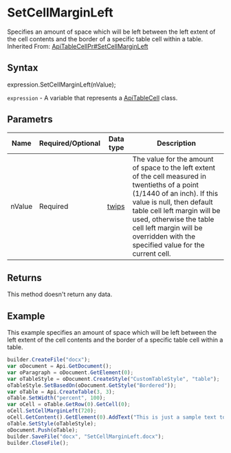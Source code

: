 # SetCellMarginLeft

Specifies an amount of space which will be left between the left extent of the cell contents and the border of a specific table cell within a table.<br>Inherited From: [ApiTableCellPr#SetCellMarginLeft](../../ApiTableCellPr/Methods/SetCellMarginLeft.md)

## Syntax

expression.SetCellMarginLeft(nValue);

`expression` - A variable that represents a [ApiTableCell](../ApiTableCell.md) class.

## Parametrs

| **Name** | **Required/Optional** | **Data type** | **Description** |
| ------------- | ------------- | ------------- | ------------- |
| nValue | Required | [twips](../../../Enumerations/twips.md) | The value for the amount of space to the left extent of the cell measured in twentieths of a point (1/1440 of an inch). If this value is null, then default table cell left margin will be used, otherwise the table cell left margin will be overridden with the specified value for the current cell. |

## Returns

This method doesn't return any data.

## Example

This example specifies an amount of space which will be left between the left extent of the cell contents and the border of a specific table cell within a table.

```javascript
builder.CreateFile("docx");
var oDocument = Api.GetDocument();
var oParagraph = oDocument.GetElement(0);
var oTableStyle = oDocument.CreateStyle("CustomTableStyle", "table");
oTableStyle.SetBasedOn(oDocument.GetStyle("Bordered"));
var oTable = Api.CreateTable(3, 3);
oTable.SetWidth("percent", 100);
var oCell = oTable.GetRow(0).GetCell(0);
oCell.SetCellMarginLeft(720);
oCell.GetContent().GetElement(0).AddText("This is just a sample text to show that the left cell margin is 36 points.");
oTable.SetStyle(oTableStyle);
oDocument.Push(oTable);
builder.SaveFile("docx", "SetCellMarginLeft.docx");
builder.CloseFile();
```
